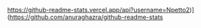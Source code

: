 https://github-readme-stats.vercel.app/api?username=Npetto2)](https://github.com/anuraghazra/github-readme-stats
